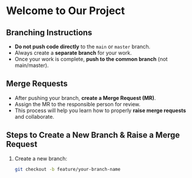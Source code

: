 
# Welcome to Our Project

## Branching Instructions

- **Do not push code directly** to the `main` or `master` branch.  
- Always create a **separate branch** for your work.  
- Once your work is complete, **push to the common branch** (not main/master).  

## Merge Requests

- After pushing your branch, **create a Merge Request (MR)**.  
- Assign the MR to the responsible person for review.  
- This process will help you learn how to properly **raise merge requests** and collaborate.

## Steps to Create a New Branch & Raise a Merge Request

1. Create a new branch:
   ```bash
   git checkout -b feature/your-branch-name
